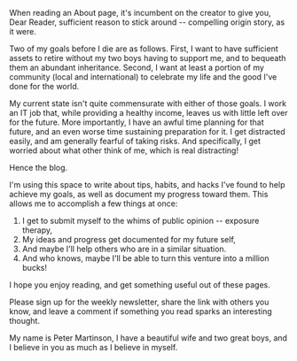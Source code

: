 When reading an About page, it's incumbent on the creator to give you, Dear Reader, sufficient reason to stick around -- compelling origin story, as it were.

Two of my goals before I die are as follows.  First, I want to have sufficient assets to retire without my two boys having to support me, and to bequeath them an abundant inheritance.  Second, I want at least a portion of my community (local and international) to celebrate my life and the good I've done for the world.

My current state isn't quite commensurate with either of those goals.  I work an IT job that, while providing a healthy income, leaves us with little left over for the future.  More importantly, I have an awful time planning for that future, and an even worse time sustaining preparation for it.  I get distracted easily, and am generally fearful of taking risks.  And specifically, I get worried about what other think of me, which is real distracting!

Hence the blog.

I'm using this space to write about tips, habits, and hacks I've found to help achieve my goals, as well as document my progress toward them.  This allows me to accomplish a few things at once:

1. I get to submit myself to the whims of public opinion -- exposure therapy,
2. My ideas and progress get documented for my future self, 
3. And maybe I'll help others who are in a similar situation.
4. And who knows, maybe I'll be able to turn this venture into a million bucks!

I hope you enjoy reading, and get something useful out of these pages.

Please sign up for the weekly newsletter, share the link with others you know, and leave a comment if something you read sparks an interesting thought.

My name is Peter Martinson, I have a beautiful wife and two great boys, and I believe in you as much as I believe in myself.
